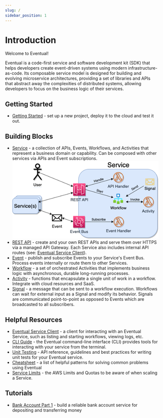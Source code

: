 ```yaml
---
slug: /
sidebar_position: 1
---
```


# Introduction

Welcome to Eventual!

Eventual is a code-first service and software development kit (SDK) that helps developers create event-driven systems using modern infrastructure-as-code. Its composable service model is designed for building and evolving microservice architectures, providing a set of libraries and APIs that abstract away the complexities of distributed systems, allowing developers to focus on the business logic of their services.

## Getting Started

- [Getting Started](./getting-started.mdx) - set up a new project, deploy it to the cloud and test it out.

## Building Blocks

- [Service](./guide/service.md) - a collection of APIs, Events, Workflows, and Activities that represent a business domain or capability. Can be composed with other services via APIs and Event subscriptions.
  ![Service Building Blocks](./service-diagram.png)
- [REST API](./guide/api.md) - create and your own REST APIs and serve them over HTTPS via a managed API Gateway. Each Service also includes internal API routes (see: [Eventual Service Client](./guide/service-client.md)).
- [Event](./guide/event.md) - publish and subscribe Events to your Service's Event Bus. Process events internally or route them to other Services.
- [Workflow](./guide/workflow.md) - a set of orchestrated Activities that implements business logic with asynchronous, durable long-running processes.
- [Activity](./guide/activity.md) - functions that encapsulate a single unit of work in a workflow. Integrate with cloud resources and SaaS.
- [Signal](./guide/signal.md) - a message that can be sent to a workflow execution. Workflows can wait for external input as a Signal and modify its behavior. Signals are communicated point-to-point as opposed to Events which are broadcasted to all subscribers.

## Helpful Resources

- [Eventual Service Client](./guide/service-client.md) - a client for interacting with an Eventual Service, such as listing and starting workflows, viewing logs, etc.
- [CLI Guide](./guide/cli.md) - the Eventual command-line interface (CLI) provides tools for interacting with your service from the terminal.
- [Unit Testing](./guide/unit-testing.md) - API reference, guidelines and best practices for writing unit tests for your Eventual service.
- [Cheatsheet](./cheatsheet.md) - a list of helpful patterns for solving common problems using Eventual
- [Service Limits](./guide/service-scaling-limits.md) - the AWS Limits and Quotas to be aware of when scaling a Service.

## Tutorials

- [Bank Account Part 1](./tutorial/bank-account.md) - build a reliable bank account service for depositing and transferring money
